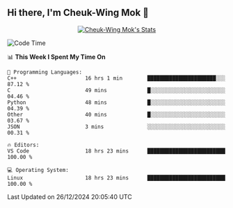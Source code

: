 ## Hi there, I'm Cheuk-Wing Mok 👋

<!--
**mozro0327/mozro0327** is a ✨ _special_ ✨ repository because its `README.md` (this file) appears on your GitHub profile.

Here are some ideas to get you started:

- 🔭 I’m currently working on ...
- 🌱 I’m currently learning ...
- 👯 I’m looking to collaborate on ...
- 🤔 I’m looking for help with ...
- 💬 Ask me about ...
- 📫 How to reach me: ...
- 😄 Pronouns: ...
- ⚡ Fun fact: ...
-->

<p align="center">
  <a href="https://github.com/mozro0327" class="rich-diff-level-one">
    <img src="https://github-readme-stats.vercel.app/api?username=mozro0327&title_color=333&text_color=777" alt="Cheuk-Wing Mok's Stats" >
    <!-- &hide=issues
    <img src="https://github-readme-stats.vercel.app/api?username=mozro0327&hide=issues&title_color=333&text_color=777" alt="Cheuk-Wing Mok's Stats" >
    -->
  </a>
</p>

<!--START_SECTION:waka-->
![Code Time](http://img.shields.io/badge/Code%20Time-3%2C148%20hrs%2022%20mins-blue)

📊 **This Week I Spent My Time On** 

```text
💬 Programming Languages: 
C++                      16 hrs 1 min        ██████████████████████░░░   87.12 % 
C                        49 mins             █░░░░░░░░░░░░░░░░░░░░░░░░   04.46 % 
Python                   48 mins             █░░░░░░░░░░░░░░░░░░░░░░░░   04.39 % 
Other                    40 mins             █░░░░░░░░░░░░░░░░░░░░░░░░   03.67 % 
JSON                     3 mins              ░░░░░░░░░░░░░░░░░░░░░░░░░   00.31 % 

🔥 Editors: 
VS Code                  18 hrs 23 mins      █████████████████████████   100.00 % 

💻 Operating System: 
Linux                    18 hrs 23 mins      █████████████████████████   100.00 % 
```


 Last Updated on 26/12/2024 20:05:40 UTC
<!--END_SECTION:waka-->
